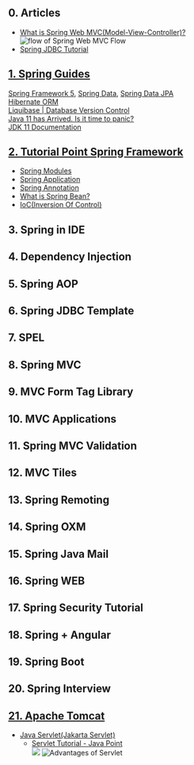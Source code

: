 ## 0. Articles
<ul>
  <li><a href="https://www.javatpoint.com/spring-mvc-tutorial">What is Spring Web MVC(Model-View-Controller)?</a></li>
  <img src="https://static.javatpoint.com/sppages/images/flow-of-spring-web-mvc.png", alt="flow of Spring Web MVC Flow">
  <li><a href="https://www.baeldung.com/spring-jdbc-jdbctemplate">Spring JDBC Tutorial</a></li>
</ul>


## [1. Spring Guides](https://spring.io/guides)

[Spring Framework 5](https://spring.io/), [Spring Data](https://spring.io/projects/spring-data), [Spring Data JPA](https://spring.io/projects/spring-data-jpa)\
[Hibernate ORM](https://github.com/Blackdog-Programmer/Spring-Framework-Master/edit/master/README.md)\
[Liquibase | Database Version Control](https://www.liquibase.org/)\
[Java 11 has Arrived. Is it time to panic?](https://learnprogramming.academy/programming/java-11-has-arrived-is-it-time-to-panic/)\
[JDK 11 Documentation](https://docs.oracle.com/en/java/javase/11/)


## [2. Tutorial Point Spring Framework](https://www.tutorialspoint.com/spring/index.htm)
<ul>
  <li><a href="https://www.javatpoint.com/spring-modules">Spring Modules</a></li>
  <li><a href="https://www.javatpoint.com/steps-to-create-spring-application">Spring Application</a></li>
  <li><a href="https://springframework.guru/spring-framework-annotations/">Spring Annotation</a></li>
  <li><a href="https://www.baeldung.com/spring-bean">What is Spring Bean?</a></li>
  <li><a href="https://www.baeldung.com/inversion-control-and-dependency-injection-in-spring">IoC(Inversion Of Control)</a></li>
</ul>


## 3. Spring in IDE


## 4. Dependency Injection


## 5. Spring AOP


## 6. Spring JDBC Template


## 7. SPEL


## 8. Spring MVC


## 9. MVC Form Tag Library


## 10. MVC Applications


## 11. Spring MVC Validation


## 12. MVC Tiles


## 13. Spring Remoting


## 14. Spring OXM


## 15. Spring Java Mail


## 16. Spring WEB


## 17. Spring Security Tutorial


## 18. Spring + Angular


## 19. Spring Boot


## 20. Spring Interview


## [21. Apache Tomcat](http://tomcat.apache.org/)
<ul>
  <li><a href="https://en.wikipedia.org/wiki/Jakarta_Servlet">Java Servlet(Jakarta Servlet)</a>
    <ul>
      <li><a href="https://www.javatpoint.com/servlet-tutorial">Servlet Tutorial - Java Point</a></li>
      <img src="https://static.javatpoint.com/images/response.JPG">
      <img src="https://static.javatpoint.com/images/servlet.JPG" alt="Advantages of Servlet">
    </ul>
  </li>
  
</ul>
